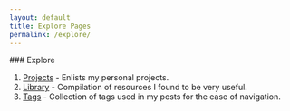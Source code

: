 ```yaml
---
layout: default
title: Explore Pages
permalink: /explore/
---
```


<article markdown="1">
### <i class="fas fa-box"></i> Explore

1. [Projects](/projects) - Enlists my personal projects.
2. [Library](/library) - Compilation of resources I found to be very useful.
3. [Tags](/tags) - Collection of tags used in my posts for the ease of navigation.
</article>
